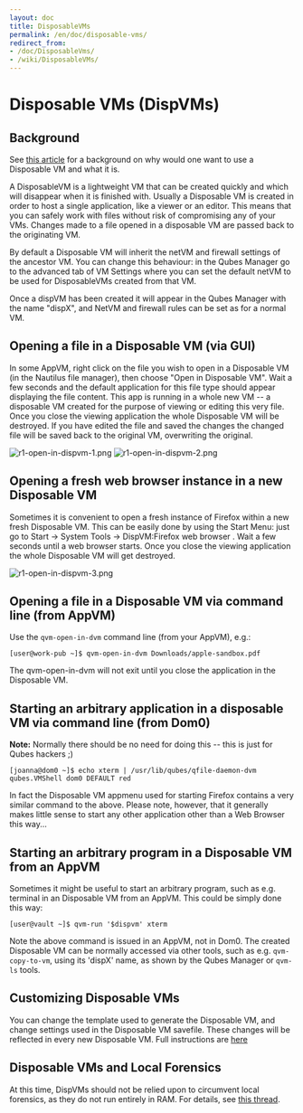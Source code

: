 ```yaml
---
layout: doc
title: DisposableVMs
permalink: /en/doc/disposable-vms/
redirect_from:
- /doc/DisposableVms/
- /wiki/DisposableVMs/
---
```


Disposable VMs (DispVMs)
========================

Background
----------

See [this article](http://theinvisiblethings.blogspot.com/2010/06/disposable-vms.html) for a background on why would one want to use a Disposable VM and what it is.

A DisposableVM is a lightweight VM that can be created quickly and which will disappear when it is finished with. Usually a Disposable VM is created in order to host a single application, like a viewer or an editor. This means that you can safely work with files without risk of compromising any of your VMs. Changes made to a file opened in a disposable VM are passed back to the originating VM. 

By default a Disposable VM will inherit the netVM and firewall settings of the ancestor VM. You can change this behaviour: in the Qubes Manager go to the advanced tab of VM Settings where you can set the default netVM to be used for DisposableVMs created from that VM. 

Once a dispVM has been created it will appear in the Qubes Manager with the name "dispX", and NetVM and firewall rules can be set as for a normal VM.

Opening a file in a Disposable VM (via GUI)
-------------------------------------------

In some AppVM, right click on the file you wish to open in a Disposable VM (in the Nautilus file manager), then choose "Open in Disposable VM". Wait a few seconds and the default application for this file type should appear displaying the file content. This app is running in a whole new VM -- a disposable VM created for the purpose of viewing or editing this very file. Once you close the viewing application the whole Disposable VM will be destroyed. If you have edited the file and saved the changes the changed file will be saved back to the original VM, overwriting the original.

![r1-open-in-dispvm-1.png](/attachment/wiki/DisposableVms/r1-open-in-dispvm-1.png) ![r1-open-in-dispvm-2.png](/attachment/wiki/DisposableVms/r1-open-in-dispvm-2.png)

Opening a fresh web browser instance in a new Disposable VM
-----------------------------------------------------------

Sometimes it is convenient to open a fresh instance of Firefox within a new fresh Disposable VM. This can be easily done by using the Start Menu: just go to Start -\> System Tools -\> DispVM:Firefox web browser . Wait a few seconds until a web browser starts. Once you close the viewing application the whole Disposable VM will get destroyed.

![r1-open-in-dispvm-3.png](/attachment/wiki/DisposableVms/r1-open-in-dispvm-3.png)

Opening a file in a Disposable VM via command line (from AppVM)
---------------------------------------------------------------

Use the `qvm-open-in-dvm` command line (from your AppVM), e.g.:

```
[user@work-pub ~]$ qvm-open-in-dvm Downloads/apple-sandbox.pdf
```

The qvm-open-in-dvm will not exit until you close the application in the Disposable VM.

Starting an arbitrary application in a disposable VM via command line (from Dom0)
---------------------------------------------------------------------------------

**Note:** Normally there should be no need for doing this -- this is just for Qubes hackers ;)

```
[joanna@dom0 ~]$ echo xterm | /usr/lib/qubes/qfile-daemon-dvm qubes.VMShell dom0 DEFAULT red
```

In fact the Disposable VM appmenu used for starting Firefox contains a very similar command to the above. Please note, however, that it generally makes little sense to start any other application other than a Web Browser this way...

Starting an arbitrary program in a Disposable VM from an AppVM
--------------------------------------------------------------

Sometimes it might be useful to start an arbitrary program, such as e.g. terminal in an Disposable VM from an AppVM. This could be simply done this way:

```
[user@vault ~]$ qvm-run '$dispvm' xterm
```

Note the above command is issued in an AppVM, not in Dom0. The created Disposable VM can be normally accessed via other tools, such as e.g. `qvm-copy-to-vm`, using its 'dispX' name, as shown by the Qubes Manager or `qvm-ls` tools. 


Customizing Disposable VMs
---------------------------------------------------------

You can change the template used to generate the Disposable VM, and change settings used in the Disposable VM savefile. These changes will be reflected in every new Disposable VM.
Full instructions are [here](/doc/UserDoc/DispVMCustomization/) 


Disposable VMs and Local Forensics
----------------------------------

At this time, DispVMs should not be relied upon to circumvent local forensics, as they do not run entirely in RAM. For details, see [this thread](https://groups.google.com/d/topic/qubes-devel/QwL5PjqPs-4/discussion).
